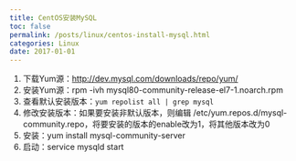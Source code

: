 ```yaml
---
title: CentOS安装MySQL
toc: false
permalink: /posts/linux/centos-install-mysql.html
categories: Linux
date: 2017-01-01
---
```


1. 下载Yum源：<http://dev.mysql.com/downloads/repo/yum/>
2. 安装Yum源：rpm -ivh mysql80-community-release-el7-1.noarch.rpm
3. 查看默认安装版本：`yum repolist all | grep mysql`
4. 修改安装版本：如果要安装非默认版本，则编辑 /etc/yum.repos.d/mysql-community.repo，将要安装的版本的enable改为1，将其他版本改为0
5. 安装：yum install mysql-community-server
6. 启动：service mysqld start
